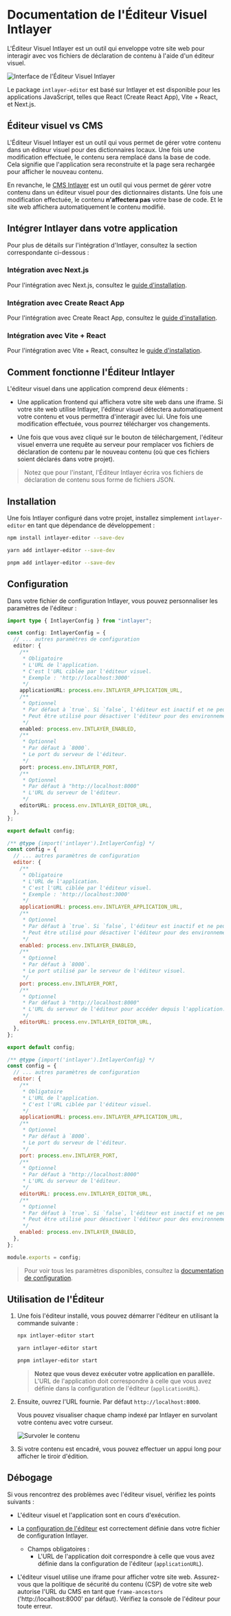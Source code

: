 # Documentation de l'Éditeur Visuel Intlayer

L'Éditeur Visuel Intlayer est un outil qui enveloppe votre site web pour interagir avec vos fichiers de déclaration de contenu à l'aide d'un éditeur visuel.

![Interface de l'Éditeur Visuel Intlayer](https://github.com/aymericzip/intlayer/blob/main/docs/assets/visual_editor.gif)

Le package `intlayer-editor` est basé sur Intlayer et est disponible pour les applications JavaScript, telles que React (Create React App), Vite + React, et Next.js.

## Éditeur visuel vs CMS

L'Éditeur Visuel Intlayer est un outil qui vous permet de gérer votre contenu dans un éditeur visuel pour des dictionnaires locaux. Une fois une modification effectuée, le contenu sera remplacé dans la base de code. Cela signifie que l'application sera reconstruite et la page sera rechargée pour afficher le nouveau contenu.

En revanche, le [CMS Intlayer](https://github.com/aymericzip/intlayer/blob/main/docs/fr/intlayer_CMS.md) est un outil qui vous permet de gérer votre contenu dans un éditeur visuel pour des dictionnaires distants. Une fois une modification effectuée, le contenu **n'affectera pas** votre base de code. Et le site web affichera automatiquement le contenu modifié.

## Intégrer Intlayer dans votre application

Pour plus de détails sur l'intégration d'Intlayer, consultez la section correspondante ci-dessous :

### Intégration avec Next.js

Pour l'intégration avec Next.js, consultez le [guide d'installation](https://github.com/aymericzip/intlayer/blob/main/docs/fr/intlayer_with_nextjs_15.md).

### Intégration avec Create React App

Pour l'intégration avec Create React App, consultez le [guide d'installation](https://github.com/aymericzip/intlayer/blob/main/docs/fr/intlayer_with_create_react_app.md).

### Intégration avec Vite + React

Pour l'intégration avec Vite + React, consultez le [guide d'installation](https://github.com/aymericzip/intlayer/blob/main/docs/fr/intlayer_with_vite+react.md).

## Comment fonctionne l'Éditeur Intlayer

L'éditeur visuel dans une application comprend deux éléments :

- Une application frontend qui affichera votre site web dans une iframe. Si votre site web utilise Intlayer, l'éditeur visuel détectera automatiquement votre contenu et vous permettra d'interagir avec lui. Une fois une modification effectuée, vous pourrez télécharger vos changements.

- Une fois que vous avez cliqué sur le bouton de téléchargement, l'éditeur visuel enverra une requête au serveur pour remplacer vos fichiers de déclaration de contenu par le nouveau contenu (où que ces fichiers soient déclarés dans votre projet).

> Notez que pour l'instant, l'Éditeur Intlayer écrira vos fichiers de déclaration de contenu sous forme de fichiers JSON.

## Installation

Une fois Intlayer configuré dans votre projet, installez simplement `intlayer-editor` en tant que dépendance de développement :

```bash packageManager="npm"
npm install intlayer-editor --save-dev
```

```bash packageManager="yarn"
yarn add intlayer-editor --save-dev
```

```bash packageManager="pnpm"
pnpm add intlayer-editor --save-dev
```

## Configuration

Dans votre fichier de configuration Intlayer, vous pouvez personnaliser les paramètres de l'éditeur :

```typescript fileName="intlayer.config.ts" codeFormat="typescript"
import type { IntlayerConfig } from "intlayer";

const config: IntlayerConfig = {
  // ... autres paramètres de configuration
  editor: {
    /**
     * Obligatoire
     * L'URL de l'application.
     * C'est l'URL ciblée par l'éditeur visuel.
     * Exemple : 'http://localhost:3000'
     */
    applicationURL: process.env.INTLAYER_APPLICATION_URL,
    /**
     * Optionnel
     * Par défaut à `true`. Si `false`, l'éditeur est inactif et ne peut pas être accessible.
     * Peut être utilisé pour désactiver l'éditeur pour des environnements spécifiques pour des raisons de sécurité, comme la production.
     */
    enabled: process.env.INTLAYER_ENABLED,
    /**
     * Optionnel
     * Par défaut à `8000`.
     * Le port du serveur de l'éditeur.
     */
    port: process.env.INTLAYER_PORT,
    /**
     * Optionnel
     * Par défaut à "http://localhost:8000"
     * L'URL du serveur de l'éditeur.
     */
    editorURL: process.env.INTLAYER_EDITOR_URL,
  },
};

export default config;
```

```javascript fileName="intlayer.config.mjs" codeFormat="esm"
/** @type {import('intlayer').IntlayerConfig} */
const config = {
  // ... autres paramètres de configuration
  editor: {
    /**
     * Obligatoire
     * L'URL de l'application.
     * C'est l'URL ciblée par l'éditeur visuel.
     * Exemple : 'http://localhost:3000'
     */
    applicationURL: process.env.INTLAYER_APPLICATION_URL,
    /**
     * Optionnel
     * Par défaut à `true`. Si `false`, l'éditeur est inactif et ne peut pas être accessible.
     * Peut être utilisé pour désactiver l'éditeur pour des environnements spécifiques pour des raisons de sécurité, comme la production.
     */
    enabled: process.env.INTLAYER_ENABLED,
    /**
     * Optionnel
     * Par défaut à `8000`.
     * Le port utilisé par le serveur de l'éditeur visuel.
     */
    port: process.env.INTLAYER_PORT,
    /**
     * Optionnel
     * Par défaut à "http://localhost:8000"
     * L'URL du serveur de l'éditeur pour accéder depuis l'application. Utilisé pour restreindre les origines pouvant interagir avec l'application pour des raisons de sécurité. Si défini à `'*'`, l'éditeur est accessible depuis n'importe quelle origine. Devrait être défini si le port est modifié ou si l'éditeur est hébergé sur un domaine différent.
     */
    editorURL: process.env.INTLAYER_EDITOR_URL,
  },
};

export default config;
```

```javascript fileName="intlayer.config.cjs" codeFormat="commonjs"
/** @type {import('intlayer').IntlayerConfig} */
const config = {
  // ... autres paramètres de configuration
  editor: {
    /**
     * Obligatoire
     * L'URL de l'application.
     * C'est l'URL ciblée par l'éditeur visuel.
     */
    applicationURL: process.env.INTLAYER_APPLICATION_URL,
    /**
     * Optionnel
     * Par défaut à `8000`.
     * Le port du serveur de l'éditeur.
     */
    port: process.env.INTLAYER_PORT,
    /**
     * Optionnel
     * Par défaut à "http://localhost:8000"
     * L'URL du serveur de l'éditeur.
     */
    editorURL: process.env.INTLAYER_EDITOR_URL,
    /**
     * Optionnel
     * Par défaut à `true`. Si `false`, l'éditeur est inactif et ne peut pas être accessible.
     * Peut être utilisé pour désactiver l'éditeur pour des environnements spécifiques pour des raisons de sécurité, comme la production.
     */
    enabled: process.env.INTLAYER_ENABLED,
  },
};

module.exports = config;
```

> Pour voir tous les paramètres disponibles, consultez la [documentation de configuration](https://github.com/aymericzip/intlayer/blob/main/docs/fr/configuration.md).

## Utilisation de l'Éditeur

1. Une fois l'éditeur installé, vous pouvez démarrer l'éditeur en utilisant la commande suivante :

   ```bash packageManager="npm"
   npx intlayer-editor start
   ```

   ```bash packageManager="yarn"
   yarn intlayer-editor start
   ```

   ```bash packageManager="pnpm"
   pnpm intlayer-editor start
   ```

   > **Notez que vous devez exécuter votre application en parallèle.** L'URL de l'application doit correspondre à celle que vous avez définie dans la configuration de l'éditeur (`applicationURL`).

2. Ensuite, ouvrez l'URL fournie. Par défaut `http://localhost:8000`.

   Vous pouvez visualiser chaque champ indexé par Intlayer en survolant votre contenu avec votre curseur.

   ![Survoler le contenu](https://github.com/aymericzip/intlayer/blob/main/docs/assets/intlayer_editor_hover_content.png)

3. Si votre contenu est encadré, vous pouvez effectuer un appui long pour afficher le tiroir d'édition.

## Débogage

Si vous rencontrez des problèmes avec l'éditeur visuel, vérifiez les points suivants :

- L'éditeur visuel et l'application sont en cours d'exécution.

- La [configuration de l'éditeur](https://intlayer.org/doc/concept/configuration#editor-configuration) est correctement définie dans votre fichier de configuration Intlayer.

  - Champs obligatoires :
    - L'URL de l'application doit correspondre à celle que vous avez définie dans la configuration de l'éditeur (`applicationURL`).

- L'éditeur visuel utilise une iframe pour afficher votre site web. Assurez-vous que la politique de sécurité du contenu (CSP) de votre site web autorise l'URL du CMS en tant que `frame-ancestors` ('http://localhost:8000' par défaut). Vérifiez la console de l'éditeur pour toute erreur.
